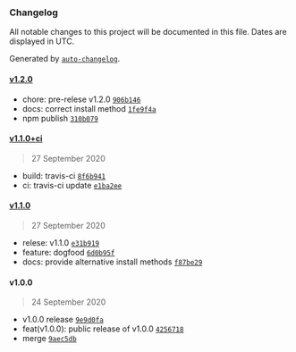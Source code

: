 ### Changelog

All notable changes to this project will be documented in this file. Dates are displayed in UTC.

Generated by [`auto-changelog`](https://github.com/CookPete/auto-changelog).

#### [v1.2.0](https://github.com/freight-trust/eslint-conformance/compare/v1.1.0+ci...v1.2.0)

- chore: pre-relese v1.2.0 [`906b146`](https://github.com/freight-trust/eslint-conformance/commit/906b1462d5e43ac506bc74dd623754120cf7c1ce)
- docs: correct install method [`1fe9f4a`](https://github.com/freight-trust/eslint-conformance/commit/1fe9f4a7431ca3dae99e92ec70da3b3d191059af)
- npm publish [`310b079`](https://github.com/freight-trust/eslint-conformance/commit/310b07942c56d3dc09adeda94e6c4c23b5e767e2)

#### [v1.1.0+ci](https://github.com/freight-trust/eslint-conformance/compare/v1.1.0...v1.1.0+ci)

> 27 September 2020

- build: travis-ci [`8f6b941`](https://github.com/freight-trust/eslint-conformance/commit/8f6b941f8c28a60a89cf5109955b6f512c09fb11)
- ci: travis-ci update [`e1ba2ee`](https://github.com/freight-trust/eslint-conformance/commit/e1ba2ee6b46bf267bee9017498562de36dcdf6c6)

#### [v1.1.0](https://github.com/freight-trust/eslint-conformance/compare/v1.0.0...v1.1.0)

> 27 September 2020

- relese: v1.1.0 [`e31b919`](https://github.com/freight-trust/eslint-conformance/commit/e31b91905f22d206eec6becdb8024d0813f0e8a9)
- feature: dogfood [`6d0b95f`](https://github.com/freight-trust/eslint-conformance/commit/6d0b95f31223213c8d94c4fb3b078f0eb579d3fe)
- docs: provide alternative install methods [`f87be29`](https://github.com/freight-trust/eslint-conformance/commit/f87be29cfc4b649138ce355eedde265d2b333c9d)

#### v1.0.0

> 24 September 2020

- v1.0.0 release [`9e9d0fa`](https://github.com/freight-trust/eslint-conformance/commit/9e9d0fafe6facffc50d8f0bf319143e95269e665)
- feat(v1.0.0): public release of v1.0.0 [`4256718`](https://github.com/freight-trust/eslint-conformance/commit/4256718201ecda02624d3f188ff208bef5f21747)
- merge [`9aec5db`](https://github.com/freight-trust/eslint-conformance/commit/9aec5db2b534c33cd9e64776001d4dca61f8742d)
